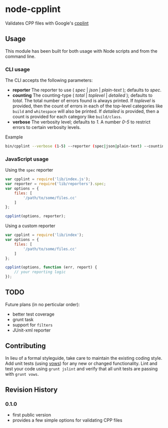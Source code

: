 # node-cpplint

Validates CPP files with Google's [cpplint](http://google-styleguide.googlecode.com/svn/trunk/cpplint/cpplint.py)

## Usage

This module has been built for both usage with Node scripts and from the command line.

### CLI usage

The CLI accepts the following parameters:
- **reporter** The reporter to use ( *spec* | *json* | *plain-text* ); defaults to *spec*.
- **counting** The counting-type ( *total* | *toplevel* | *detailed* ); defaults to *total*.  The total number of errors found is always printed. If *toplevel* is provided, then the count of errors in each of the top-level categories like `build` and `whitespace` will also be printed. If *detailed* is provided, then a count is provided for each category like `build/class`.
- **verbose** The verbosity level; defaults to *1*.  A number *0-5* to restrict errors to certain verbosity levels.

Example

```bash
bin/cpplint --verbose (1-5) --reporter (spec|json|plain-text) --counting (total|toplevel|detailed) file1 file2 ...
```

### JavaScript usage

Using the `spec` reporter

```javascript
var cpplint = require('lib/index.js');
var reporter = require('lib/reporters').spec;
var options = {
	files: [
		'/path/to/some/files.cc'
	]
};

cpplint(options, reporter);

```

Using a custom reporter

```javascript
var cpplint = require('lib/index');
var options = {
	files: [
		'/path/to/some/files.cc'
	]
};

cpplint(options, function (err, report) {
	// your reporting logic
});


```


## TODO

Future plans (in no perticular order):
- better test coverage
- grunt task
- support for `filters`
- JUnit-xml reporter


## Contributing

In lieu of a formal styleguide, take care to maintain the existing coding style.  Add unit tests (using [vows](https://github.com/cloudhead/vows)) for any new or changed functionality.  Lint and test your code using `grunt jslint` and verify that all unit tests are passing with `grunt vows`.

## Revision History

### 0.1.0

- first public version
- provides a few simple options for validating CPP files
